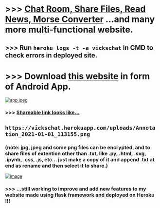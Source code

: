 # >>> [Chat Room, Share Files, Read News, Morse Converter](https://vickschat.herokuapp.com/news) ...and many more multi-functional website.

## >>> Run `heroku logs -t -a vickschat` in CMD to check errors in deployed site.

# >>> Download [this website](https://vickschat.herokuapp.com/qrcode) in form of Android App.
[![app.jpeg](https://github.com/imvickykumar999/vickschat/blob/main/static/logo/app.jpeg?raw=true)](https://appsgeyser.io/13031887/VickService)

### >>> [Shareable link looks like...](https://vickschat.herokuapp.com/uploads/Annotation_2021-01-01_113155.png)
## `https://vickschat.herokuapp.com/uploads/Annotation_2021-01-01_113155.png`

### (note: jpg, jpeg and some png files can be encrypted, and to share files of extention other than .txt, like .py, .html, .svg, .ipynb, .css, .js, etc... just make a copy of it and append .txt at end as rename and then select it to share.)

[![image](https://user-images.githubusercontent.com/50515418/104084798-66d54600-5270-11eb-8026-ad9404e5d7af.png)](https://vickschat.herokuapp.com/)

### >>> ...still working to improve and add new features to my website made using flask framework and deployed on Heroku !!!
